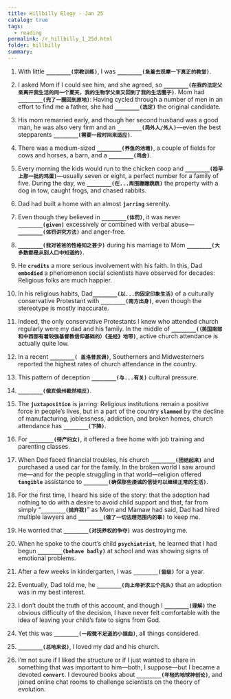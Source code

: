 ```yaml
---
title: Hillbilly Elegy - Jan 25
catalog: true
tags: 
  - reading
permalink: /r_hillbilly_1_25d.html
folder: hillbilly
summary: 
---
```



1.  With little <b data-toggle="tooltip" data-original-title="{{site.data.answers.hill_d_6d_a1}}">`________(宗教训练)`</b>, I was <b data-toggle="tooltip" data-original-title="{{site.data.answers.hill_d_6d_a2}}">`________(急着去观摩一下真正的教堂)`</b>.

2.  I asked Mom if I could see him, and she agreed, so <b data-toggle="tooltip" data-original-title="{{site.data.answers.hill_d_6d_b1}}">`________(在我的法定父亲离开我生活的同一个夏天，我的生物学父亲又回到了我的生活圈子)`</b>. Mom had <b data-toggle="tooltip" data-original-title="{{site.data.answers.hill_d_6d_b2}}">`________(兜了一圈回到原地)`</b>: Having cycled through a number of men in an effort to find me a father, she had <b data-toggle="tooltip" data-original-title="{{site.data.answers.hill_d_6d_b3}}">`________(选定)`</b> the original candidate.

3.  His mom remarried early, and though her second husband was a good man, he was also very firm and an <b data-toggle="tooltip" data-original-title="{{site.data.answers.hill_d_6d_c1}}">`________(局外人/外人)`</b>—even the best stepparents <b data-toggle="tooltip" data-original-title="{{site.data.answers.hill_d_6d_c2}}">`________(需要一段时间来适应)`</b>.

4.  There was a medium-sized <b data-toggle="tooltip" data-original-title="{{site.data.answers.hill_d_6d_d1}}">`________(养鱼的池塘)`</b>, a couple of fields for cows and horses, a barn, and a <b data-toggle="tooltip" data-original-title="{{site.data.answers.hill_d_6d_d2}}">`________(鸡舍)`</b>.

5.  Every morning the kids would run to the chicken coop and <b data-toggle="tooltip" data-original-title="{{site.data.answers.hill_d_6d_e1}}">`________(捡早上那一批的鸡蛋)`</b>—usually seven or eight, a perfect number for a family of five. During the day, we <b data-toggle="tooltip" data-original-title="{{site.data.answers.hill_d_6d_e2}}">`________(在...周围蹦蹦跳跳)`</b> the property with a dog in tow, caught frogs, and chased rabbits.

6.  Dad had built a home with an almost <b data-toggle="tooltip" data-original-title="{{site.data.glossary.jarring}}">`jarring`</b> serenity.

7.  Even though they believed in <b data-toggle="tooltip" data-original-title="{{site.data.answers.hill_d_6d_g1}}">`________(体罚)`</b>, it was never <b data-toggle="tooltip" data-original-title="{{site.data.answers.hill_d_6d_g2}}">`________(given)`</b> excessively or combined with verbal abuse—<b data-toggle="tooltip" data-original-title="{{site.data.answers.hill_d_6d_g3}}">`________(体罚讲究方法)`</b> and anger-free.

8.  <b data-toggle="tooltip" data-original-title="{{site.data.answers.hill_d_6d_h1}}">`________(我对爸爸的性格知之甚少)`</b> during his marriage to Mom <b data-toggle="tooltip" data-original-title="{{site.data.answers.hill_d_6d_h2}}">`________(大多数都是从别人口中知道的)`</b>.

9.  He <b data-toggle="tooltip" data-original-title="{{site.data.glossary.credits}}">`credits`</b> a more serious involvement with his faith. In this, Dad <b data-toggle="tooltip" data-original-title="{{site.data.glossary.embodied}}">`embodied`</b> a phenomenon social scientists have observed for decades: Religious folks are much happier.

10.  In his religious habits, Dad<b data-toggle="tooltip" data-original-title="{{site.data.answers.hill_d_6d_j1}}">`________(以...的固定印象生活)`</b> of a culturally conservative Protestant with <b data-toggle="tooltip" data-original-title="{{site.data.answers.hill_d_6d_j2}}">`________(南方出身)`</b>, even though the stereotype is mostly inaccurate.

11.  Indeed, the only conservative Protestants I knew who attended church regularly were my dad and his family. In the middle of <b data-toggle="tooltip" data-original-title="{{site.data.answers.hill_d_6d_k1}}">`________(（美国南部和中西部有着较强基督教信仰基础的）《圣经》地带)`</b>, active church attendance is actually quite low.

12.  In a recent <b data-toggle="tooltip" data-original-title="{{site.data.answers.hill_d_6d_l1}}">`________( 盖洛普民调)`</b>, Southerners and Midwesterners reported the highest rates of church attendance in the country.

13.  This pattern of deception <b data-toggle="tooltip" data-original-title="{{site.data.answers.hill_d_6d_m1}}">`________(与...有关)`</b> cultural pressure.

14.  <b data-toggle="tooltip" data-original-title="{{site.data.answers.hill_d_6d_n1}}">`________(俄亥俄州截然相反)`</b>.

15.  The <b data-toggle="tooltip" data-original-title="{{site.data.glossary.juxtaposition}}">`juxtaposition`</b> is jarring: Religious institutions remain a positive force in people’s lives, but in a part of the country <b data-toggle="tooltip" data-original-title="{{site.data.glossary.slammed}}">`slammed`</b> by the decline of manufacturing, joblessness, addiction, and broken homes, church attendance has <b data-toggle="tooltip" data-original-title="{{site.data.answers.hill_d_6d_o1}}">`________(下降)`</b>.

16.  For <b data-toggle="tooltip" data-original-title="{{site.data.answers.hill_d_6d_p1}}">`________(待产妇女)`</b>, it offered a free home with job training and parenting classes.

17.  When Dad faced financial troubles, his church <b data-toggle="tooltip" data-original-title="{{site.data.answers.hill_d_6d_q1}}">`________(团结起来)`</b> and purchased a used car for the family. In the broken world I saw around me—and for the people struggling in that world—religion offered <b data-toggle="tooltip" data-original-title="{{site.data.glossary.tangible}}">`tangible`</b> assistance to <b data-toggle="tooltip" data-original-title="{{site.data.answers.hill_d_6d_q2}}">`________(确保那些虔诚的信徒可以继续正常的生活)`</b>.

18.  For the first time, I heard his side of the story: that the adoption had nothing to do with a desire to avoid child support and that, far from simply “<b data-toggle="tooltip" data-original-title="{{site.data.answers.hill_d_6d_r1}}">`________(抛弃我)`</b>” as Mom and Mamaw had said, Dad had hired multiple lawyers and <b data-toggle="tooltip" data-original-title="{{site.data.answers.hill_d_6d_r2}}">`________(做了一切法理范围内的事)`</b> to keep me.

19.  He worried that <b data-toggle="tooltip" data-original-title="{{site.data.answers.hill_d_6d_s1}}">`________(对抚养权的争夺)`</b> was destroying me.

20.  When he spoke to the court’s child <b data-toggle="tooltip" data-original-title="{{site.data.glossary.psychiatrist}}">`psychiatrist`</b>, he learned that I had begun <b data-toggle="tooltip" data-original-title="{{site.data.answers.hill_d_6d_t1}}">`________(behave badly)`</b> at school and was showing signs of emotional problems.

21.  After a few weeks in kindergarten, I was <b data-toggle="tooltip" data-original-title="{{site.data.answers.hill_d_6d_u1}}">`________(留级)`</b> for a year.

22.  Eventually, Dad told me, he <b data-toggle="tooltip" data-original-title="{{site.data.answers.hill_d_6d_v1}}">`________(向上帝祈求三个兆头)`</b> that an adoption was in my best interest.

23.  I don’t doubt the truth of this account, and though I <b data-toggle="tooltip" data-original-title="{{site.data.answers.hill_d_6d_w1}}">`________(理解)`</b> the obvious difficulty of the decision, I have never felt comfortable with the idea of leaving your child’s fate to signs from God.

24.  Yet this was <b data-toggle="tooltip" data-original-title="{{site.data.answers.hill_d_6d_x2}}">`________(一段微不足道的小插曲)`</b>, all things considered.

25.  <b data-toggle="tooltip" data-original-title="{{site.data.answers.hill_d_6d_y2}}">`________(总地来说)`</b>, I loved my dad and his church.

26.  I’m not sure if I liked the structure or if I just wanted to share in something that was important to him—both, I suppose—but I became a devoted <b data-toggle="tooltip" data-original-title="{{site.data.glossary.convert}}">`convert`</b>. I devoured books about <b data-toggle="tooltip" data-original-title="{{site.data.answers.hill_d_6d_z1}}">`________(年轻的地球神创论)`</b>, and joined online chat rooms to challenge scientists on the theory of evolution.